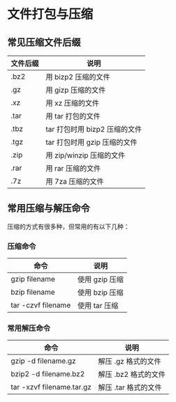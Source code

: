 # 文件打包与压缩

## 常见压缩文件后缀

| 文件后缀 | 说明                          |
| -------- | ----------------------------- |
| .bz2     | 用 bizp2 压缩的文件           |
| .gz      | 用 gizp 压缩的文件            |
| .xz      | 用 xz 压缩的文件              |
| .tar     | 用 tar 打包的文件             |
| .tbz     | tar 打包时用 bizp2 压缩的文件 |
| .tgz     | tar 打包时用 gzip 压缩的文件  |
| .zip     | 用 zip/winzip 压缩的文件      |
| .rar     | 用 rar 压缩的文件             |
| .7z      | 用 7za 压缩的文件             |

## 常用压缩与解压命令

压缩的方式有很多种，但常用的有以下几种：

### 压缩命令

| 命令               | 说明           |
| ------------------ | -------------- |
| gzip filename      | 使用 gzip 压缩 |
| bzip filename      | 使用 bzip 压缩 |
| tar -czvf filename | 使用 tar 压缩  |

### 常用解压命令

| 命令                      | 说明                 |
| ------------------------- | -------------------- |
| gzip -d filename.gz       | 解压 .gz 格式的文件  |
| bzip2 -d filename.bz2     | 解压 .bz2 格式的文件 |
| tar -xzvf filename.tar.gz | 解压 .tar 格式的文件 |

